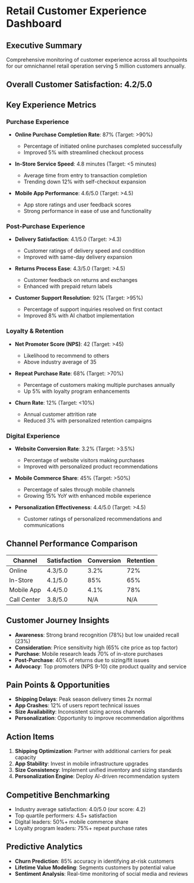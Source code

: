 # Retail Customer Experience Dashboard

## Executive Summary
Comprehensive monitoring of customer experience across all touchpoints for our omnichannel retail operation serving 5 million customers annually.

## Overall Customer Satisfaction: 4.2/5.0

## Key Experience Metrics

### Purchase Experience
- **Online Purchase Completion Rate**: 87% (Target: >90%)
  - Percentage of initiated online purchases completed successfully
  - Improved 5% with streamlined checkout process

- **In-Store Service Speed**: 4.8 minutes (Target: <5 minutes)
  - Average time from entry to transaction completion
  - Trending down 12% with self-checkout expansion

- **Mobile App Performance**: 4.6/5.0 (Target: >4.5)
  - App store ratings and user feedback scores
  - Strong performance in ease of use and functionality

### Post-Purchase Experience
- **Delivery Satisfaction**: 4.1/5.0 (Target: >4.3)
  - Customer ratings of delivery speed and condition
  - Improved with same-day delivery expansion

- **Returns Process Ease**: 4.3/5.0 (Target: >4.5)
  - Customer feedback on returns and exchanges
  - Enhanced with prepaid return labels

- **Customer Support Resolution**: 92% (Target: >95%)
  - Percentage of support inquiries resolved on first contact
  - Improved 8% with AI chatbot implementation

### Loyalty & Retention
- **Net Promoter Score (NPS)**: 42 (Target: >45)
  - Likelihood to recommend to others
  - Above industry average of 35

- **Repeat Purchase Rate**: 68% (Target: >70%)
  - Percentage of customers making multiple purchases annually
  - Up 5% with loyalty program enhancements

- **Churn Rate**: 12% (Target: <10%)
  - Annual customer attrition rate
  - Reduced 3% with personalized retention campaigns

### Digital Experience
- **Website Conversion Rate**: 3.2% (Target: >3.5%)
  - Percentage of website visitors making purchases
  - Improved with personalized product recommendations

- **Mobile Commerce Share**: 45% (Target: >50%)
  - Percentage of sales through mobile channels
  - Growing 15% YoY with enhanced mobile experience

- **Personalization Effectiveness**: 4.4/5.0 (Target: >4.5)
  - Customer ratings of personalized recommendations and communications

## Channel Performance Comparison

| Channel | Satisfaction | Conversion | Retention |
|---------|--------------|------------|-----------|
| Online | 4.3/5.0 | 3.2% | 72% |
| In-Store | 4.1/5.0 | 85% | 65% |
| Mobile App | 4.4/5.0 | 4.1% | 78% |
| Call Center | 3.8/5.0 | N/A | N/A |

## Customer Journey Insights
- **Awareness**: Strong brand recognition (78%) but low unaided recall (23%)
- **Consideration**: Price sensitivity high (65% cite price as top factor)
- **Purchase**: Mobile research leads 70% of in-store purchases
- **Post-Purchase**: 40% of returns due to sizing/fit issues
- **Advocacy**: Top promoters (NPS 9-10) cite product quality and service

## Pain Points & Opportunities
- **Shipping Delays**: Peak season delivery times 2x normal
- **App Crashes**: 12% of users report technical issues
- **Size Availability**: Inconsistent sizing across channels
- **Personalization**: Opportunity to improve recommendation algorithms

## Action Items
1. **Shipping Optimization**: Partner with additional carriers for peak capacity
2. **App Stability**: Invest in mobile infrastructure upgrades
3. **Size Consistency**: Implement unified inventory and sizing standards
4. **Personalization Engine**: Deploy AI-driven recommendation system

## Competitive Benchmarking
- Industry average satisfaction: 4.0/5.0 (our score: 4.2)
- Top quartile performers: 4.5+ satisfaction
- Digital leaders: 50%+ mobile commerce share
- Loyalty program leaders: 75%+ repeat purchase rates

## Predictive Analytics
- **Churn Prediction**: 85% accuracy in identifying at-risk customers
- **Lifetime Value Modeling**: Segments customers by potential value
- **Sentiment Analysis**: Real-time monitoring of social media and reviews
